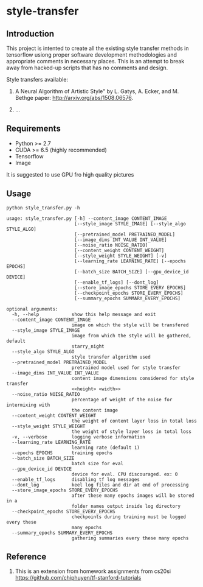 # style-transfer

## Introduction

This project is intented to create all the existing style transfer methods in tensorflow usiong proper
software development methodologies and appropriate comments  in necessary places. This is an attempt to
break away from hacked-up scripts that has no comments and design.

Style transfers available:

1. A Neural Algorithm of Artistic Style" by L. Gatys, A. Ecker, and M. Bethge
   paper: http://arxiv.org/abs/1508.06576. 

2. ...

## Requirements

 - Python >= 2.7
 - CUDA >= 6.5 (highly recommended)
 - Tensorflow
 - Image

It is suggested to use GPU fro high quality pictures

## Usage
```
python style_transfer.py -h

usage: style_transfer.py [-h] --content_image CONTENT_IMAGE
                         [--style_image STYLE_IMAGE] [--style_algo STYLE_ALGO]
                         [--pretrained_model PRETRAINED_MODEL]
                         [--image_dims INT_VALUE INT_VALUE]
                         [--noise_ratio NOISE_RATIO]
                         [--content_weight CONTENT_WEIGHT]
                         [--style_weight STYLE_WEIGHT] [-v]
                         [--learning_rate LEARNING_RATE] [--epochs EPOCHS]
                         [--batch_size BATCH_SIZE] [--gpu_device_id DEVICE]
                         [--enable_tf_logs] [--dont_log]
                         [--store_image_epochs STORE_EVERY_EPOCHS]
                         [--checkpoint_epochs STORE_EVERY_EPOCHS]
                         [--summary_epochs SUMMARY_EVERY_EPOCHS]

optional arguments:
  -h, --help            show this help message and exit
  --content_image CONTENT_IMAGE
                        image on which the style will be transfered
  --style_image STYLE_IMAGE
                        image from which the style will be gathered, default
                        starry_night
  --style_algo STYLE_ALGO
                        style transfer algorithm used
  --pretrained_model PRETRAINED_MODEL
                        pretrained model used for style transfer
  --image_dims INT_VALUE INT_VALUE
                        content image dimensions considered for style transfer
                        <<height> <width>>
  --noise_ratio NOISE_RATIO
                        percentage of weight of the noise for intermixing with
                        the content image
  --content_weight CONTENT_WEIGHT
                        the weight of content layer loss in total loss
  --style_weight STYLE_WEIGHT
                        the weight of style layer loss in total loss
  -v, --verbose         logging verbose information
  --learning_rate LEARNING_RATE
                        learning rate (default 1)
  --epochs EPOCHS       training epochs
  --batch_size BATCH_SIZE
                        batch size for eval
  --gpu_device_id DEVICE
                        device for eval. CPU discouraged. ex: 0
  --enable_tf_logs      disabling tf log messages
  --dont_log            keel log files and dir at end of processing
  --store_image_epochs STORE_EVERY_EPOCHS
                        after these many epochs images will be stored in a
                        folder names output inside log directory
  --checkpoint_epochs STORE_EVERY_EPOCHS
                        checkpoints during training must be logged every these
                        many epochs
  --summary_epochs SUMMARY_EVERY_EPOCHS
                        gathering summaries every these many epochs
```


## Reference
1. This is an extension from homework assignments from cs20si
   https://github.com/chiphuyen/tf-stanford-tutorials